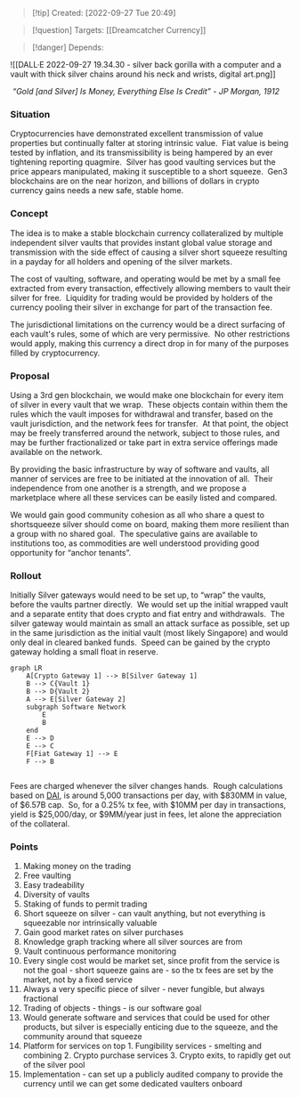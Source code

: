>[!tip] Created: [2022-09-27 Tue 20:49]

>[!question] Targets: [[Dreamcatcher Currency]]

>[!danger] Depends: 

![[DALL·E 2022-09-27 19.34.30 - silver back gorilla with a computer and a vault with thick silver chains around his neck and wrists, digital art.png]]

 *“Gold [and Silver] Is Money, Everything Else Is Credit” - JP Morgan, 1912*

### Situation
Cryptocurrencies have demonstrated excellent transmission of value properties but continually falter at storing intrinsic value.  Fiat value is being tested by inflation, and its transmissibility is being hampered by an ever tightening reporting quagmire.  Silver has good vaulting services but the price appears manipulated, making it susceptible to a short squeeze.  Gen3 blockchains are on the near horizon, and billions of dollars in crypto currency gains needs a new safe, stable home.
### Concept
The idea is to make a stable blockchain currency collateralized by multiple independent silver vaults that provides instant global value storage and transmission with the side effect of causing a silver short squeeze resulting in a payday for all holders and opening of the silver markets.

The cost of vaulting, software, and operating would be met by a small fee extracted from every transaction, effectively allowing members to vault their silver for free.  Liquidity for trading would be provided by holders of the currency pooling their silver in exchange for part of the transaction fee.

The jurisdictional limitations on the currency would be a direct surfacing of each vault's rules, some of which are very permissive.  No other restrictions would apply, making this currency a direct drop in for many of the purposes filled by cryptocurrency.

### Proposal

Using a 3rd gen blockchain, we would make one blockchain for every item of silver in every vault that we wrap.  These objects contain within them the rules which the vault imposes for withdrawal and transfer, based on the vault jurisdiction, and the network fees for transfer.  At that point, the object may be freely transferred around the network, subject to those rules, and may be further fractionalized or take part in extra service offerings made available on the network.

By providing the basic infrastructure by way of software and vaults, all manner of services are free to be initiated at the innovation of all.  Their independence from one another is a strength, and we propose a marketplace where all these services can be easily listed and compared.

We would gain good community cohesion as all who share a quest to shortsqueeze silver should come on board, making them more resilient than a group with no shared goal.  The speculative gains are available to institutions too, as commodities are well understood providing good opportunity for “anchor tenants”.

### Rollout
Initially Silver gateways would need to be set up, to “wrap” the vaults, before the vaults partner directly.  We would set up the initial wrapped vault and a separate entity that does crypto and fiat entry and withdrawals.  The silver gateway would maintain as small an attack surface as possible, set up in the same jurisdiction as the initial vault (most likely Singapore) and would only deal in cleared banked funds.  Speed can be gained by the crypto gateway holding a small float in reserve.

```mermaid
graph LR
	A[Crypto Gateway 1] --> B[Silver Gateway 1]
	B --> C{Vault 1}
	B --> D{Vault 2}
	A --> E[Silver Gateway 2]
	subgraph Software Network
		E
		B
	end
	E --> D
	E --> C
	F[Fiat Gateway 1] --> E
	F --> B
	
```

Fees are charged whenever the silver changes hands.  Rough calculations based on [DAI](https://www.coindesk.com/price/dai/), is around 5,000 transactions per day, with $830MM in value, of $6.57B cap.  So, for a 0.25% tx fee, with $10MM per day in transactions, yield is $25,000/day, or $9MM/year just in fees, let alone the appreciation of the collateral.

### Points
1.  Making money on the trading    
2.  Free vaulting
3.  Easy tradeability
4.  Diversity of vaults
5.  Staking of funds to permit trading
6.  Short squeeze on silver - can vault anything, but not everything is squeezable nor intrinsically valuable
7.  Gain good market rates on silver purchases
8.  Knowledge graph tracking where all silver sources are from
9.  Vault continuous performance monitoring
10.  Every single cost would be market set, since profit from the service is not the goal - short squeeze gains are - so the tx fees are set by the market, not by a fixed service
11.  Always a very specific piece of silver - never fungible, but always fractional
12.  Trading of objects - things - is our software goal
13.  Would generate software and services that could be used for other products, but silver is especially enticing due to the squeeze, and the community around that squeeze
14.  Platform for services on top
	1.  Fungibility services - smelting and combining
	2.  Crypto purchase services
	3.  Crypto exits, to rapidly get out of the silver pool
15. Implementation - can set up a publicly audited company to provide the currency until we can get some dedicated vaulters onboard



